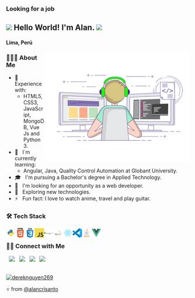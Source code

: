 <h3>Looking for a job</h3>
<h2> <img src="https://github.com/TheDudeThatCode/TheDudeThatCode/blob/master/Assets/Earth.gif" width="24px"> Hello World! I'm Alan. <img src="https://github.com/souvikguria98/souvikguria98/blob/master/Hi.gif" width="25"></h2>
<h4>Lima, Perú</h4>
<img align="right" alt="GIF" src="https://raw.githubusercontent.com/devSouvik/devSouvik/master/gif3.gif" width="400"/>

<h3> 👨🏻‍💻 About Me </h3>

- 🔭 &nbsp; Experience with:
  -    HTML5, CSS3, JavaScript, MongoDB, Vue Js and Python 3.
- 🔭 &nbsp; I´m currently learning:
  -   Angular, Java, Quality Control Automation at Globant University.
- 🎓 &nbsp; I'm pursuing a Bachelor's degree in Applied Technology.
- 🌱 &nbsp; I'm looking for an opportunity as a web developer.
- 🤔 &nbsp; Exploring new technologies.
- ⚡ &nbsp; Fun fact: I love to watch anime, travel and play guitar.

<h3>🛠 Tech Stack</h3>

<img align="left" alt="PYTHON3" width="26px" src="https://raw.githubusercontent.com/github/explore/80688e429a7d4ef2fca1e82350fe8e3517d3494d/topics/python/python.png" />
<img align="left" alt="HTML5" width="26px" src="https://raw.githubusercontent.com/github/explore/80688e429a7d4ef2fca1e82350fe8e3517d3494d/topics/html/html.png" />
<img align="left" alt="CSS3" width="26px" src="https://raw.githubusercontent.com/github/explore/80688e429a7d4ef2fca1e82350fe8e3517d3494d/topics/css/css.png" />
<img align="left" alt="JAVASCRIPT" width="26px" src="https://raw.githubusercontent.com/github/explore/80688e429a7d4ef2fca1e82350fe8e3517d3494d/topics/javascript/javascript.png" />
<img align="left" alt="MONGODB" width="26px" src="https://raw.githubusercontent.com/github/explore/80688e429a7d4ef2fca1e82350fe8e3517d3494d/topics/mongodb/mongodb.png" />
<img align="left" alt="MYSQL" width="26px" src="https://raw.githubusercontent.com/github/explore/80688e429a7d4ef2fca1e82350fe8e3517d3494d/topics/mysql/mysql.png" />
<img align="left" alt="REACT" width="26px" src="https://raw.githubusercontent.com/github/explore/80688e429a7d4ef2fca1e82350fe8e3517d3494d/topics/react/react.png" />
<img align="left" alt="Visual Studio Code" width="26px" src="https://raw.githubusercontent.com/github/explore/80688e429a7d4ef2fca1e82350fe8e3517d3494d/topics/visual-studio-code/visual-studio-code.png" />
<img align="left" alt="Java" width="26px" src="https://raw.githubusercontent.com/github/explore/5b3600551e122a3277c2c5368af2ad5725ffa9a1/topics/java/java.png?size=48" />
<img align="left" alt="Vuejs" width="26px" src="https://raw.githubusercontent.com/github/explore/80688e429a7d4ef2fca1e82350fe8e3517d3494d/topics/vue/vue.png?size=48" />

<br>

<h3> 🤝🏻 Connect with Me </h3>

<p align="left">
&nbsp; <a href="https://twitter.com/alanvcrisanto" target="_blank" rel="noopener noreferrer"><img src="https://img.icons8.com/plasticine/100/000000/twitter.png" width="50" /></a>  
&nbsp; <a href="https://www.linkedin.com/in/alancrisanto/" target="_blank" rel="noopener noreferrer"><img src="https://img.icons8.com/plasticine/100/000000/linkedin.png" width="50" /></a>
&nbsp; <a href="mailto:alanvcrisanto@gmail.com" target="_blank" rel="noopener noreferrer"><img src="https://img.icons8.com/plasticine/100/000000/gmail.png"  width="50" /></a>
&nbsp; <a href="https://www.facebook.com/alancrisantovalladares/" target="_blank" rel="noopener noreferrer"><img src="https://img.icons8.com/plasticine/100/000000/facebook.png"  width="50" /></a>
</p>

<br>

<a align="left" href="#dereknguyen269-title">
  <img src="https://github-readme-stats.vercel.app/api?username=alancrisanto&show_icons=true" alt="dereknguyen269" />
</a>

⭐️ from [@alancrisanto](https://github.com/alancrisanto)
<!---
alancrisanto/alancrisanto is a ✨ special ✨ repository because its `README.md` (this file) appears on your GitHub profile.
You can click the Preview link to take a look at your changes.
--->
